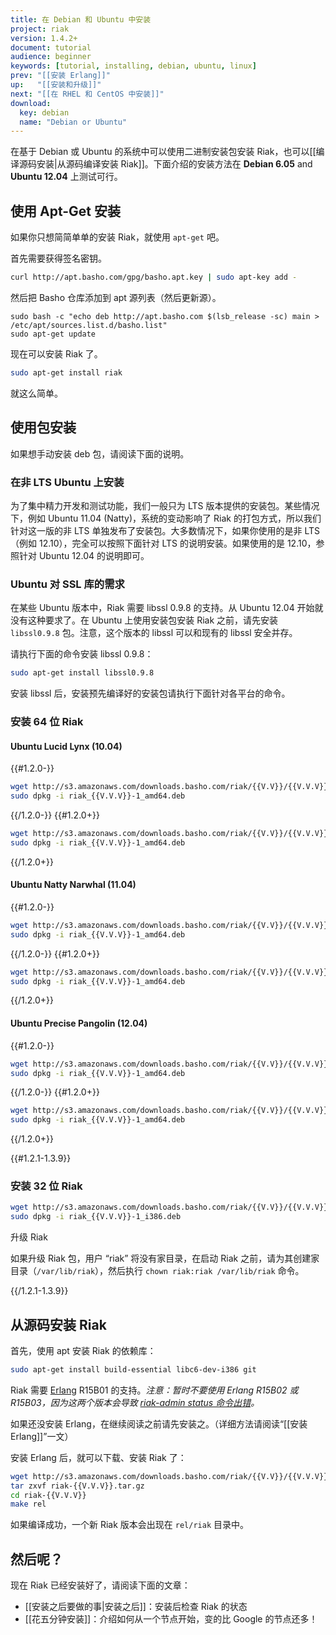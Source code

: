 ```yaml
---
title: 在 Debian 和 Ubuntu 中安装
project: riak
version: 1.4.2+
document: tutorial
audience: beginner
keywords: [tutorial, installing, debian, ubuntu, linux]
prev: "[[安装 Erlang]]"
up:   "[[安装和升级]]"
next: "[[在 RHEL 和 CentOS 中安装]]"
download:
  key: debian
  name: "Debian or Ubuntu"
---
```


在基于 Debian 或 Ubuntu 的系统中可以使用二进制安装包安装 Riak，也可以[[编译源码安装|从源码编译安装 Riak]]。下面介绍的安装方法在 **Debian 6.05** and **Ubuntu 12.04** 上测试可行。

## 使用 Apt-Get 安装

如果你只想简简单单的安装 Riak，就使用 `apt-get` 吧。

首先需要获得签名密钥。

```bash
curl http://apt.basho.com/gpg/basho.apt.key | sudo apt-key add -
```

然后把 Basho 仓库添加到 apt 源列表（然后更新源）。

```
sudo bash -c "echo deb http://apt.basho.com $(lsb_release -sc) main > /etc/apt/sources.list.d/basho.list"
sudo apt-get update
```

现在可以安装 Riak 了。

```bash
sudo apt-get install riak
```

就这么简单。

## 使用包安装

如果想手动安装 deb 包，请阅读下面的说明。

### 在非 LTS Ubuntu 上安装

为了集中精力开发和测试功能，我们一般只为 LTS 版本提供的安装包。某些情况下，例如 Ubuntu 11.04 (Natty)，系统的变动影响了 Riak 的打包方式，所以我们针对这一版的非 LTS 单独发布了安装包。大多数情况下，如果你使用的是非 LTS（例如 12.10），完全可以按照下面针对 LTS 的说明安装。如果使用的是 12.10，参照针对 Ubuntu 12.04 的说明即可。

### Ubuntu 对 SSL 库的需求

在某些 Ubuntu 版本中，Riak 需要 libssl 0.9.8 的支持。从 Ubuntu 12.04 开始就没有这种要求了。在 Ubuntu 上使用安装包安装 Riak 之前，请先安装 `libssl0.9.8` 包。注意，这个版本的 libssl 可以和现有的 libssl 安全并存。

请执行下面的命令安装 libssl 0.9.8：

```bash
sudo apt-get install libssl0.9.8
```

安装 libssl 后，安装预先编译好的安装包请执行下面针对各平台的命令。

### 安装 64 位 Riak

#### Ubuntu Lucid Lynx (10.04)

{{#1.2.0-}}

```bash
wget http://s3.amazonaws.com/downloads.basho.com/riak/{{V.V}}/{{V.V.V}}/riak_{{V.V.V}}-1_amd64.deb
sudo dpkg -i riak_{{V.V.V}}-1_amd64.deb
```

{{/1.2.0-}}
{{#1.2.0+}}

```bash
wget http://s3.amazonaws.com/downloads.basho.com/riak/{{V.V}}/{{V.V.V}}/ubuntu/lucid/riak_{{V.V.V}}-1_amd64.deb
sudo dpkg -i riak_{{V.V.V}}-1_amd64.deb
```

{{/1.2.0+}}

#### Ubuntu Natty Narwhal (11.04)

{{#1.2.0-}}

```bash
wget http://s3.amazonaws.com/downloads.basho.com/riak/{{V.V}}/{{V.V.V}}/riak_{{V.V.V}}-1_amd64.deb
sudo dpkg -i riak_{{V.V.V}}-1_amd64.deb
```

{{/1.2.0-}}
{{#1.2.0+}}

```bash
wget http://s3.amazonaws.com/downloads.basho.com/riak/{{V.V}}/{{V.V.V}}/ubuntu/natty/riak_{{V.V.V}}-1_amd64.deb
sudo dpkg -i riak_{{V.V.V}}-1_amd64.deb
```

{{/1.2.0+}}


#### Ubuntu Precise Pangolin (12.04)

{{#1.2.0-}}

```bash
wget http://s3.amazonaws.com/downloads.basho.com/riak/{{V.V}}/{{V.V.V}}/riak_{{V.V.V}}-1_amd64.deb
sudo dpkg -i riak_{{V.V.V}}-1_amd64.deb
```

{{/1.2.0-}}
{{#1.2.0+}}

```bash
wget http://s3.amazonaws.com/downloads.basho.com/riak/{{V.V}}/{{V.V.V}}/ubuntu/precise/riak_{{V.V.V}}-1_amd64.deb
sudo dpkg -i riak_{{V.V.V}}-1_amd64.deb
```

{{/1.2.0+}}


{{#1.2.1-1.3.9}}

### 安装 32 位 Riak

```bash
wget http://s3.amazonaws.com/downloads.basho.com/riak/{{V.V}}/{{V.V.V}}/ubuntu/lucid/riak_{{V.V.V}}-1_i386.deb
sudo dpkg -i riak_{{V.V.V}}-1_i386.deb
```

<div class="note">
<div class="title">升级 Riak</div>

如果升级 Riak 包，用户 “riak” 将没有家目录，在启动 Riak 之前，请为其创建家目录（`/var/lib/riak`），然后执行 `chown riak:riak /var/lib/riak` 命令。
</div>

{{/1.2.1-1.3.9}}

<a id="Installing-From-Source"></a>
## 从源码安装 Riak

首先，使用 apt 安装 Riak 的依赖库：

```bash
sudo apt-get install build-essential libc6-dev-i386 git
```

Riak 需要 [Erlang](http://www.erlang.org/) R15B01 的支持。*注意：暂时不要使用 Erlang R15B02 或 R15B03，因为这两个版本会导致 [riak-admin status 命令出错](https://github.com/basho/riak/issues/227)。*

如果还没安装 Erlang，在继续阅读之前请先安装之。（详细方法请阅读“[[安装 Erlang]]”一文）

安装 Erlang 后，就可以下载、安装 Riak 了：

```bash
wget http://s3.amazonaws.com/downloads.basho.com/riak/{{V.V}}/{{V.V.V}}/riak-{{V.V.V}}.tar.gz
tar zxvf riak-{{V.V.V}}.tar.gz
cd riak-{{V.V.V}}
make rel
```

如果编译成功，一个新 Riak 版本会出现在 `rel/riak` 目录中。

## 然后呢？

现在 Riak 已经安装好了，请阅读下面的文章：

-   [[安装之后要做的事|安装之后]]：安装后检查 Riak 的状态
-   [[花五分钟安装]]：介绍如何从一个节点开始，变的比 Google 的节点还多！
